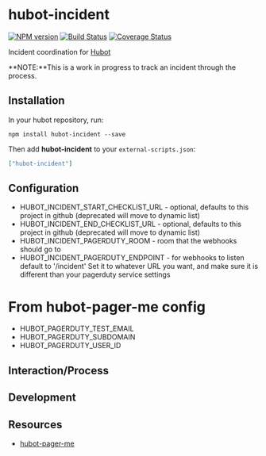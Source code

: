 # hubot-incident
[![NPM version][npm-image]][npm-url] [![Build Status][travis-image]][travis-url] [![Coverage Status][coveralls-image]][coveralls-url]

Incident coordination for [Hubot](https://hubot.github.com)

**NOTE:**This is a work in progress to track an incident through the process.

## Installation

In your hubot repository, run:

`npm install hubot-incident --save`

Then add **hubot-incident** to your `external-scripts.json`:

```json
["hubot-incident"]
```

## Configuration

* HUBOT_INCIDENT_START_CHECKLIST_URL - optional, defaults to this project in github (deprecated will move to dynamic list)
* HUBOT_INCIDENT_END_CHECKLIST_URL - optional, defaults to this project in github (deprecated will move to dynamic list)
* HUBOT_INCIDENT_PAGERDUTY_ROOM - room that the webhooks should go to
* HUBOT_INCIDENT_PAGERDUTY_ENDPOINT - for webhooks to listen default to '/incident' Set it to whatever URL you want, and make sure it is different than your pagerduty service settings
# From hubot-pager-me config
* HUBOT_PAGERDUTY_TEST_EMAIL
* HUBOT_PAGERDUTY_SUBDOMAIN
* HUBOT_PAGERDUTY_USER_ID

## Interaction/Process

## Development

## Resources
* [hubot-pager-me](https://github.com/hubot-scripts/hubot-piager-me)

[npm-url]: https://www.npmjs.org/package/hubot-incident
[npm-image]: http://img.shields.io/npm/v/hubot-incident.svg?style=flat
[travis-url]: https://travis-ci.org/HearstAT/hubot-incident
[travis-image]: https://travis-ci.org/HearstAT/hubot-incident.svg?branch=master
[coveralls-url]: https://coveralls.io/r/HearstAT/hubot-incident
[coveralls-image]: http://img.shields.io/coveralls/HearstAT/hubot-incident/master.svg?style=flat
